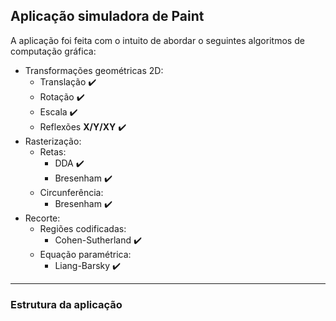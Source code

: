 ## Aplicação simuladora de Paint

A aplicação foi feita com o intuito de abordar o seguintes algoritmos de computação gráfica:

- Transformações geométricas 2D:
    - Translação ✔️
    - Rotação ✔️
    - Escala ✔️
    - Reflexões **X/Y/XY** ✔️
- Rasterização:
    - Retas:
        - DDA ✔️
        - Bresenham ✔️
    - Circunferência:
        - Bresenham ✔️
- Recorte:
    - Regiões codificadas:
        - Cohen-Sutherland ✔️
    - Equação paramétrica:
        - Liang-Barsky ✔️
------
### Estrutura da aplicação